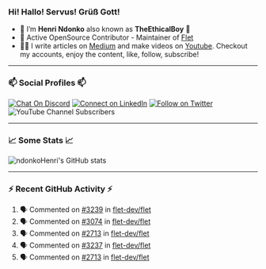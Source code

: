 ### Hi! Hallo! Servus! Grüß Gott!

- 🙂  I’m **Henri Ndonko** also known as **TheEthicalBoy** 👾
- 🚀  Active OpenSource Contributor - Maintainer of [Flet](https://github.com/flet-dev/flet) 
- 👨‍🏫  I write articles on [Medium](https://ndonkohenri.medium.com/) and make videos on [Youtube](https://youtube.com/@ndonkoHenri). Checkout my accounts, enjoy the content, like, follow, subscribe!

---

### 📫 Social Profiles 📫

[![Chat On Discord](https://img.shields.io/badge/--discord?label=Username=the_ethical_boy&logo=Discord&style=social)](https://github.com/ndonkoHenri) 
[![Connect on LinkedIn](https://img.shields.io/badge/--linkedin?label=LinkedIn&logo=LinkedIn&style=social)](https://www.linkedin.com/in/ndonkohenri) 
[![Follow on Twitter](https://img.shields.io/badge/--twitter?label=Twitter&logo=Twitter&style=social)](https://twitter.com/ndonkoHenri)
![YouTube Channel Subscribers](https://img.shields.io/youtube/channel/subscribers/UC2j9sVx0O7M8CebjMtyCuNQ?style=social&label=Youtube&link=https%3A%2F%2Fyoutube.com%2F%40ndonkoHenri)

---

### 📈 Some Stats 📈

<!-- <a href="https://github.com/ndonkoHenri">
<img src="https://github.com/ndonkoHenri/github-stats/blob/master/generated/overview.svg#gh-dark-mode-only" />
<img src="https://github.com/ndonkoHenri/github-stats/blob/master/generated/languages.svg#gh-dark-mode-only" />
<img src="https://github.com/ndonkoHenri/github-stats/blob/master/generated/overview.svg#gh-light-mode-only" />
<img src="https://github.com/ndonkoHenri/github-stats/blob/master/generated/languages.svg#gh-light-mode-only" />
</a> -->

<!-- ![ndonkoHenri's GitHub stats](https://github-readme-stats.vercel.app/api?username=ndonkoHenri&show_icons=true) -->

![ndonkoHenri's GitHub stats](https://github-readme-stats.vercel.app/api?username=ndonkoHenri&theme=tokyonight&show_icons=true&title_color=fff&text_color=fff)

<!-- [![Top Langs](https://github-readme-stats.vercel.app/api/top-langs/?username=ndonkoHenri)](https://github.com/ndonkoHenri/github-readme-stats) -->

---

### :zap: Recent GitHub Activity :zap:

<!--START_SECTION:activity-->
1. 🗣 Commented on [#3239](https://github.com/flet-dev/flet/issues/3239#issuecomment-2100430216) in [flet-dev/flet](https://github.com/flet-dev/flet)
2. 🗣 Commented on [#3074](https://github.com/flet-dev/flet/pull/3074#issuecomment-2100412423) in [flet-dev/flet](https://github.com/flet-dev/flet)
3. 🗣 Commented on [#2713](https://github.com/flet-dev/flet/issues/2713#issuecomment-2099965603) in [flet-dev/flet](https://github.com/flet-dev/flet)
4. 🗣 Commented on [#3237](https://github.com/flet-dev/flet/issues/3237#issuecomment-2099885449) in [flet-dev/flet](https://github.com/flet-dev/flet)
5. 🗣 Commented on [#2713](https://github.com/flet-dev/flet/issues/2713#issuecomment-2099875044) in [flet-dev/flet](https://github.com/flet-dev/flet)
<!--END_SECTION:activity-->
